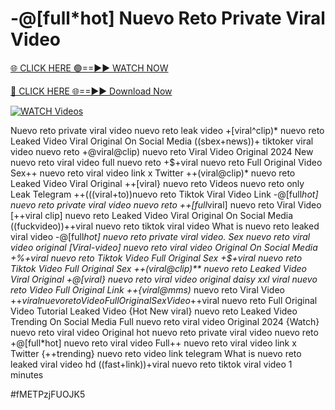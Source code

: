 # -@[full*hot] Nuevo Reto Private Viral Video


[🌐 CLICK HERE 🟢==►► WATCH NOW](https://cutt.ly/ZrqxdKBg)

[🔴 CLICK HERE 🌐==►► Download Now](https://cutt.ly/ZrqxdKBg)

[![WATCH Videos](https://i.imgur.com/dJHk4Zq.gif)](https://cutt.ly/ZrqxdKBg)





























Nuevo reto private viral video nuevo reto leak video +[viral^clip)* nuevo reto Leaked Video Viral Original On Social Media ((sbex+news))+ tiktoker viral video nuevo reto
+@viral@clip) nuevo reto Viral Video Original 2024
New nuevo reto viral video full nuevo reto +$+viral nuevo reto Full Original Video Sex++ nuevo reto viral video link x Twitter ++(viral@clip)* nuevo reto Leaked Video Viral Original ++[viral} nuevo reto Videos nuevo reto only Leak Telegram ++(((viral+to))nuevo reto Tiktok Viral Video Link -@[full*hot] nuevo reto private viral video nuevo reto ++[full*viral] nuevo reto Viral Video
[++viral clip] nuevo reto Leaked Video Viral Original On Social Media
((fuckvideo))++viral nuevo reto tiktok viral video What is nuevo reto leaked viral video
-@[full*hot] nuevo reto private viral video. Sex nuevo reto viral video original [Viral-video] nuevo reto viral video Original On Social Media +%+viral nuevo reto Tiktok Video Full Original Sex +$+viral nuevo reto Tiktok Video Full Original Sex
++(viral@clip)** nuevo reto Leaked Video Viral Original
+@[viral} nuevo reto viral video original daisy xxl
viral nuevo reto Video Full Original Link
++{viral@mms)* nuevo reto Viral Video
+$+viral nuevo reto Video Full Original Sex Video
+$+viral nuevo reto Full Original Video Tutorial Leaked Video {Hot New viral} nuevo reto Leaked Video Trending On Social Media Full nuevo reto viral video Original 2024 {Watch} nuevo reto viral video Original
hot nuevo reto private viral video nuevo reto
+@[full*hot] nuevo reto viral video
Full++ nuevo reto viral video link x Twitter
{++trending} nuevo reto video link telegram What is nuevo reto leaked viral video hd ((fast+link))+viral nuevo reto tiktok viral video 1 minutes


#fMETPzjFUOJK5
